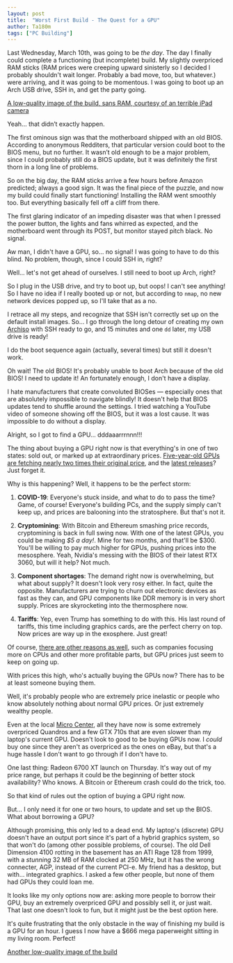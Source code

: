 ```yaml
---
layout: post
title:  "Worst First Build - The Quest for a GPU"
author: Ta180m
tags: ["PC Building"]
---
```



Last Wednesday, March 10th, was going to be *the day*. The day I finally could complete a functioning (but incomplete) build. My slightly overpriced RAM sticks (RAM prices were creeping upward sinisterly so I decided I probably shouldn't wait longer. Probably a bad move, too, but whatever.) were arriving, and it was going to be momentous. I was going to boot up an Arch USB drive, SSH in, and get the party going.

[A low-quality image of the build, sans RAM, courtesy of an terrible iPad camera](/blog/assets/build.jpg)

Yeah... that didn’t exactly happen.

The first ominous sign was that the motherboard shipped with an old BIOS. According to anonymous Redditers, that particular version could boot to the BIOS menu, but no further. It wasn’t old enough to be a major problem, since I could probably still do a BIOS update, but it was definitely the first thorn in a long line of problems.

So on the big day, the RAM sticks arrive a few hours before Amazon predicted; always a good sign. It was the final piece of the puzzle, and now my build could finally start functioning! Installing the RAM went smoothly too. But everything basically fell off a cliff from there.

The first glaring indicator of an impeding disaster was that when I pressed the power button, the lights and fans whirred as expected, and the motherboard went through its POST, but monitor stayed pitch black. No signal.

Aw man, I didn't have a GPU, so... no signal! I was going to have to do this blind. No problem, though, since I could SSH in, right?

Well... let's not get ahead of ourselves. I still need to boot up Arch, right?

So I plug in the USB drive, and try to boot up, but oops! I can't see anything! So I have no idea if I really booted up or not, but according to `nmap`, no new network devices popped up, so I'll take that as a no.

I retrace all my steps, and recognize that SSH isn't correctly set up on the default install images. So... I go through the long detour of creating my own [Archiso](https://wiki.archlinux.org/index.php/Archiso) with SSH ready to go, and 15 minutes and one `dd` later, my USB drive is ready!

I do the boot sequence again (actually, several times) but still it doesn't work. 

Oh wait! The old BIOS! It's probably unable to boot Arch because of the old BIOS! I need to update it! An fortunately enough, I don't have a display.

I hate manufacturers that create convoluted BIOSes — especially ones that are absolutely impossible to navigate blindly! It doesn't help that BIOS updates tend to shuffle around the settings. I tried watching a YouTube video of someone showing off the BIOS, but it was a lost cause. It was impossible to do without a display.

Alright, so I got to find a GPU... dddaaarrrnnn!!!

The thing about buying a GPU right now is that everything's in one of two states: sold out, or marked up at extraordinary prices. [Five-year-old GPUs are fetching nearly two times their original price](https://www.amazon.com/GeForce-192-bit-Compatible-DirectX-Graphics/dp/B08YCRY3V7/ref=sr_1_1?dchild=1&keywords=geforce+gtx+%221060%22&qid=1615860494&sr=8-1), and the [latest releases](https://www.techradar.com/news/current-nvidia-rtx-3000-gpu-prices-are-so-much-worse-than-we-thought)? Just forget it.

Why is this happening? Well, it happens to be the perfect storm:

1. **COVID-19**: Everyone's stuck inside, and what to do to pass the time? Game, of course! Everyone's building PCs, and the supply simply can't keep up, and prices are balooning into the stratosphere. But that's not it.

2. **Cryptomining**: With Bitcoin and Ethereum smashing price records, cryptomining is back in full swing now. With one of the latest GPUs, you could be making *$5 a day!*. Mine for two months, and that'll be $300. You'll be willing to pay much higher for GPUs, pushing prices into the mesosphere. Yeah, Nvidia's messing with the BIOS of their latest RTX 3060, but will it help? Not much.

3. **Component shortages**: The demand right now is overwhelming, but what about supply? It doesn't look very rosy either. In fact, quite the opposite. Manufacturers are trying to churn out electronic devices as fast as they can, and GPU components like DDR memory is in very short supply. Prices are skyrocketing into the thermosphere now.

4. **Tariffs**: Yep, even Trump has something to do with this. His last round of tariffs, this time including graphics cards, are the perfect cherry on top. Now prices are way up in the exosphere. Just great!

Of course, [there are other reasons as well](https://naturecheck.org/2021/03/15/cpu-and-gpu-availability-and-pricing-update-march-2021/), such as companies focusing more on CPUs and other more profitable parts, but GPU prices just seem to keep on going up.

With prices this high, who's actually buying the GPUs now? There has to be at least someone buying them.

Well, it's probably people who are extremely price inelastic or people who know absolutely nothing about normal GPU prices. Or just extremely wealthy people.

Even at the local [Micro Center](ategory/4294966937/video-cards), all they have now is some extremely overpriced Quandros and a few GTX 710s that are even slower than my laptop's current GPU. Doesn't look to good to be buying GPUs now. I *could* buy one since they aren't as overpriced as the ones on eBay, but that's a huge hassle I don't want to go through if I don't have to.

One last thing: Radeon 6700 XT launch on Thursday. It's way out of my price range, but perhaps it could be the beginning of better stock availability? Who knows. A Bitcoin or Ethereum crash could do the trick, too.

So that kind of rules out the option of buying a GPU right now.

But... I only need it for one or two hours, to update and set up the BIOS. What about borrowing a GPU?

Although promising, this only led to a dead end. My laptop's (discrete) GPU doesn't have an output port since it's part of a hybrid graphics system, so that won't do (among other possible problems, of course). The old Dell Dimension 4100 rotting in the basement has an ATI Rage 128 from 1999, with a *stunning* 32 MB of RAM clocked at 250 MHz, but it has the wrong connecter, AGP, instead of the current PCI-e. My friend has a desktop, but with... integrated graphics. I asked a few other people, but none of them had GPUs they could loan me.

It looks like my only options now are: asking more people to borrow their GPU, buy an extremely overpriced GPU and possibly sell it, or just wait. That last one doesn't look to fun, but it might just be the best option here.

It's quite frustrating that the only obstacle in the way of finishing my build is a GPU for an hour. I guess I now have a $666 mega paperweight sitting in my living room. Perfect!

[Another low-quality image of the build](/blog/assets/build2.jpg)
